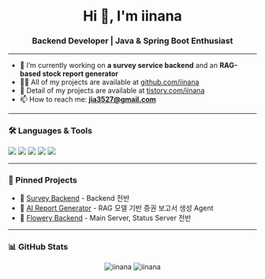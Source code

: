 <h1 align="center">Hi 👋, I'm iinana</h1>
<h3 align="center">Backend Developer | Java & Spring Boot Enthusiast</h3>

---

- 🔭 I’m currently working on **a survey service backend** and an **RAG-based stock report generator**  
- 👨‍💻 All of my projects are available at [github.com/iinana](https://github.com/iinana)
- 💬 Detail of my projects are available at [tistory.com/iinana](https://programming-diary-ina.tistory.com/)
- 📫 How to reach me: **jia3527@gmail.com**

---

### 🛠️ Languages & Tools

<p align="left">
  <img src="https://img.shields.io/badge/Java-007396?style=for-the-badge&logo=java&logoColor=white"/>
  <img src="https://img.shields.io/badge/Spring_Boot-6DB33F?style=for-the-badge&logo=spring-boot&logoColor=white"/>
  <img src="https://img.shields.io/badge/MySQL-4479A1?style=for-the-badge&logo=mysql&logoColor=white"/>
  <img src="https://img.shields.io/badge/Kotlin-0095D5?style=for-the-badge&logo=kotlin&logoColor=white"/>
  <img src="https://img.shields.io/badge/Python-3776AB?style=for-the-badge&logo=python&logoColor=white"/>
</p>

---

### 📌 Pinned Projects

- 🔗 [Survey Backend](https://github.com/iinana/survey-backend) - Backend 전반 
- 🔗 [AI Report Generator](https://github.com/iinana/ai-report-rag) - RAG 모델 기반 증권 보고서 생성 Agent 
- 🔗 [Flowery Backend](https://github.com/Flowery-org/Flowery-main-server) - Main Server, Status Server 전반

---

### 📊 GitHub Stats

<p align="center">
  <img src="https://github-readme-stats.vercel.app/api?username=iinana&show_icons=true&locale=en" alt="iinana" />
  <img src="https://github-readme-stats.vercel.app/api/top-langs?username=iinana&layout=compact" alt="iinana" />
</p>
